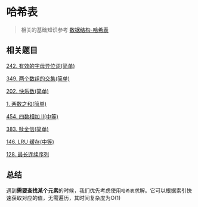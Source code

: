 # 哈希表
>相关的基础知识参考 [数据结构-哈希表](https://github.com/kerwin-ly/Blog/blob/master/data-structure/%E5%93%88%E5%B8%8C%E8%A1%A8.md)

## 相关题目

[242. 有效的字母异位词(简单)](https://github.com/kerwin-ly/Blog/blob/master/algorithm/hash-table/242.%20%E6%9C%89%E6%95%88%E7%9A%84%E5%AD%97%E6%AF%8D%E5%BC%82%E4%BD%8D%E8%AF%8D(%E7%AE%80%E5%8D%95).md)

[349. 两个数组的交集(简单)](https://github.com/kerwin-ly/Blog/blob/master/algorithm/hash-table/349.%20%E4%B8%A4%E4%B8%AA%E6%95%B0%E7%BB%84%E7%9A%84%E4%BA%A4%E9%9B%86(%E7%AE%80%E5%8D%95).md)

[202. 快乐数(简单)](https://github.com/kerwin-ly/Blog/blob/master/algorithm/hash-table/202.%20%E5%BF%AB%E4%B9%90%E6%95%B0(%E7%AE%80%E5%8D%95).md)

[1. 两数之和(简单)](https://github.com/kerwin-ly/Blog/blob/master/algorithm/array/1.%20%E4%B8%A4%E6%95%B0%E4%B9%8B%E5%92%8C(%E7%AE%80%E5%8D%95).md)

[454. 四数相加 II(中等)](https://github.com/kerwin-ly/Blog/blob/master/algorithm/hash-table/454.%20%E5%9B%9B%E6%95%B0%E7%9B%B8%E5%8A%A0%20II(%E4%B8%AD%E7%AD%89).md)

[383. 赎金信(简单)](https://github.com/kerwin-ly/Blog/blob/master/algorithm/hash-table/383.%20%E8%B5%8E%E9%87%91%E4%BF%A1(%E7%AE%80%E5%8D%95).md)

[146. LRU 缓存(中等)](https://github.com/kerwin-ly/Blog/blob/master/algorithm/hash-table/146.%20LRU%20%E7%BC%93%E5%AD%98(%E4%B8%AD%E7%AD%89).md)

[128. 最长连续序列](https://github.com/kerwin-ly/Blog/blob/master/algorithm/hash-table/128.%20%E6%9C%80%E9%95%BF%E8%BF%9E%E7%BB%AD%E5%BA%8F%E5%88%97.md)

## 总结

遇到**需要查找某个元素**的时候，我们优先考虑使用`哈希表`求解。它可以根据索引快速获取对应的值，无需遍历，其时间复杂度为O(1)
